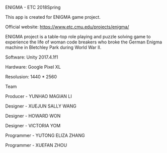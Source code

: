 ENIGMA - ETC 2018Spring


This app is created for ENIGMA game project.

Official website: https://www.etc.cmu.edu/projects/enigma/

ENIGMA project is a table-top role playing and puzzle solving game to experience the life of woman code breakers who broke the German Enigma machine in Bletchley Park during World War II.

Software: Unity 2017.4.1f1

Hardware: Google Pixel XL

Resolusion: 1440 * 2560


Team

Producer - YUNHAO MAGIAN LI

Designer - XUEJUN SALLY WANG

Designer - HOWARD WON

Designer - VICTORIA YOM

Programmer - YUTONG ELIZA ZHANG

Programmer - XUEFAN ZHOU
